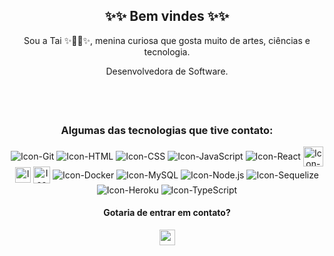 <!--
**taicout6/taicout6** is a ✨ _special_ ✨ repository because its `README.md` (this file) appears on your GitHub profile.
-->

<div align="center">
  <h2>✨✨ Bem vindes ✨✨</h2>
  
  <p>Sou a Tai ✨🏳️‍⚧️✨, menina curiosa que gosta muito de artes, ciências e tecnologia.</p>
  
  Desenvolvedora de Software.

  ##
  <br>
  
 <!--
  <a href="https://github.com/taicout6">
    <img height="160em" src="https://github-readme-stats.vercel.app/api?username=taicout6&show_icons=true&theme=github_dark&include_all_commits=true&count_private=true"/>
    <img height="160em" src="https://github-readme-stats.vercel.app/api/top-langs/?username=taicout6&layout=compact&langs_count=7&theme=github_dark"/>
</div>
-->
  
  ##

<div align="center" style="display: inline_block">
  <h3>Algumas das tecnologias que tive contato:</h3>
    <img align="center" alt="Icon-Git" src="https://icongr.am/devicon/git-original.svg?size=27&color=currentColor">
    <img align="center" alt="Icon-HTML" src="https://icongr.am/devicon/html5-original.svg?size=27&color=currentColor">
    <img align="center" alt="Icon-CSS" src="https://icongr.am/devicon/css3-original.svg?size=27&color=currentColor">
    <img align="center" alt="Icon-JavaScript" src="https://icongr.am/devicon/javascript-original.svg?size=27&color=currentColor">
    <img align="center" alt="Icon-React" src="https://icongr.am/devicon/react-original.svg?size=27&color=currentColor">
    <img align="center" alt="Icon-Redux" height="32" src="https://redux.js.org/img/redux.svg">
    <img align="center" alt="Icon-Jest" height="25" src="https://user-images.githubusercontent.com/85764731/154803983-010a6f92-0d75-4351-a453-4ecdfa8d0da7.png">
    <img align="center" alt="Icon-Chai" height="27" src="https://www.chaijs.com/img/chai-logo-small.png">
    <img align="center" alt="Icon-Docker" src="https://icongr.am/devicon/docker-original.svg?size=27&color=currentColor">
    <img align="center" alt="Icon-MySQL" src="https://icongr.am/devicon/mysql-original.svg?size=27&color=currentColor">
    <img align="center" alt="Icon-Node.js" src="https://icongr.am/devicon/nodejs-original.svg?size=27&color=currentColor">
    <img align="center" alt="Icon-Sequelize" src="https://icongr.am/devicon/sequelize-original.svg?size=27&color=currentColor">
    <img align="center" alt="Icon-Heroku" src="https://icongr.am/devicon/heroku-original.svg?size=27&color=currentColor">
    <img align="center" alt="Icon-TypeScript" src="https://icongr.am/devicon/typescript-original.svg?size=27&color=currentColor">
  <h4>Gotaria de entrar em contato?</h4>

<!-- [LinkedIn](https://www.linkedin.com/in/taina-coutinho/) -->
  <a href="https://www.linkedin.com/in/taina-coutinho/"><img height="25" src="https://img.shields.io/badge/-LinkedIn-%230077B5?style=for-the-badge&logo=linkedin&logoColor=white" target="_blank"></a>
</div>

